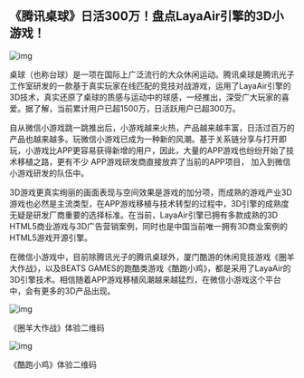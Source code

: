 ## 《腾讯桌球》日活300万！盘点LayaAir引擎的3D小游戏！

![img](http://5b0988e595225.cdn.sohucs.com/images/20180518/5898aa4348e448c79f600cd404193bb3.png)



桌球（也称台球）是一项在国际上广泛流行的大众休闲运动。腾讯桌球是腾讯光子工作室研发的一款基于真实玩家在线匹配的竞技对战游戏，运用了LayaAir引擎的3D技术，真实还原了桌球的质感与运动中的球感，一经推出，深受广大玩家的喜爱。据了解，当前累计用户已超1500万，日活跃用户已超300万。

自从微信小游戏跳一跳推出后，小游戏越来火热，产品越来越丰富，日活过百万的产品也越来越多。玩微信小游戏已成为一种新的风潮。基于关系链分享与打开即玩，小游戏比APP更容易获得新增的用户，因此，大量的APP游戏也纷纷开始了技术移植之路，更有不少 APP游戏研发商直接放弃了当前的APP项目， 加入到微信小游戏研发的队伍中。

3D游戏更真实绚丽的画面表现与空间效果是游戏的加分项，而成熟的游戏产业3D游戏也必然是主流类型，在APP游戏移植与技术转型的过程中，3D引擎的成熟度无疑是研发厂商重要的选择标准。在当前，LayaAir引擎已拥有多款成熟的3D HTML5商业游戏与3D广告营销案例，同时也是中国当前唯一拥有3D商业案例的HTML5游戏开源引擎。

在微信小游戏中，目前除腾讯光子的腾讯桌球外，厦门酷游的休闲竞技游戏《圈羊大作战》，以及BEATS GAMES的跑酷类游戏《酷跑小鸡》，都是采用了LayaAir的3D引擎技术。相信随着APP游戏移植风潮越来越猛烈，在微信小游戏这个平台中，会有更多的3D产品出现。

![img](http://5b0988e595225.cdn.sohucs.com/images/20180518/e4707e1d34b540408712f28a7c759555.jpeg)

《圈羊大作战》体验二维码

![img](http://5b0988e595225.cdn.sohucs.com/images/20180518/9a196fc152ec4f5ebbf6d41ec615bb33.jpeg)

《酷跑小鸡》体验二维码